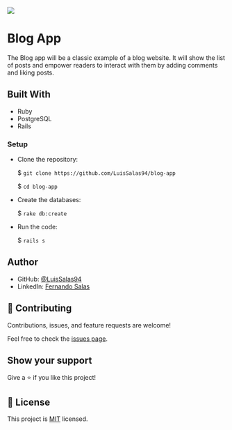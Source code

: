 ![](https://img.shields.io/badge/Microverse-blueviolet)

# Blog App
The Blog app will be a classic example of a blog website. It will show the list of posts and empower readers to interact with them by adding comments and liking posts.
    
## Built With
- Ruby
- PostgreSQL
- Rails

### Setup

- Clone the repository:

  $ `git clone https://github.com/LuisSalas94/blog-app`

  $ `cd blog-app`

- Create the databases:
  
  $ `rake db:create`

- Run the code:
  
  $ `rails s`


## Author

- GitHub: [@LuisSalas94](https://github.com/LuisSalas94)
- LinkedIn: [Fernando Salas](https://www.linkedin.com/in/luisfernandosalasgave/)

## 🤝 Contributing

Contributions, issues, and feature requests are welcome!

Feel free to check the [issues page](../../issues/).

## Show your support

Give a ⭐️ if you like this project!

## 📝 License

This project is [MIT](./MIT.md) licensed.
